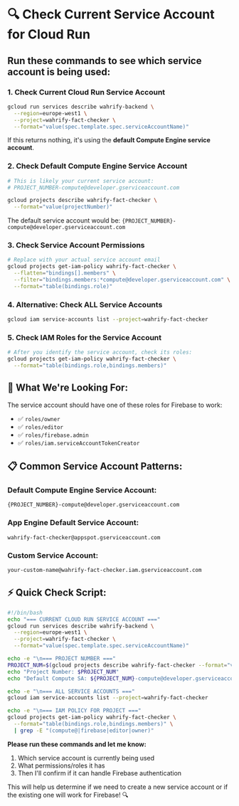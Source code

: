 # 🔍 Check Current Service Account for Cloud Run

## **Run these commands to see which service account is being used:**

### **1. Check Current Cloud Run Service Account**
```bash
gcloud run services describe wahrify-backend \
  --region=europe-west1 \
  --project=wahrify-fact-checker \
  --format="value(spec.template.spec.serviceAccountName)"
```

If this returns nothing, it's using the **default Compute Engine service account**.

### **2. Check Default Compute Engine Service Account**
```bash
# This is likely your current service account:
# PROJECT_NUMBER-compute@developer.gserviceaccount.com

gcloud projects describe wahrify-fact-checker \
  --format="value(projectNumber)"
```

The default service account would be: `{PROJECT_NUMBER}-compute@developer.gserviceaccount.com`

### **3. Check Service Account Permissions**
```bash
# Replace with your actual service account email
gcloud projects get-iam-policy wahrify-fact-checker \
  --flatten="bindings[].members" \
  --filter="bindings.members:*compute@developer.gserviceaccount.com" \
  --format="table(bindings.role)"
```

### **4. Alternative: Check ALL Service Accounts**
```bash
gcloud iam service-accounts list --project=wahrify-fact-checker
```

### **5. Check IAM Roles for the Service Account**
```bash
# After you identify the service account, check its roles:
gcloud projects get-iam-policy wahrify-fact-checker \
  --format="table(bindings.role,bindings.members)"
```

## **🎯 What We're Looking For:**

The service account should have one of these roles for Firebase to work:
- ✅ `roles/owner` 
- ✅ `roles/editor`
- ✅ `roles/firebase.admin`
- ✅ `roles/iam.serviceAccountTokenCreator`

## **📋 Common Service Account Patterns:**

### **Default Compute Engine Service Account:**
```
{PROJECT_NUMBER}-compute@developer.gserviceaccount.com
```

### **App Engine Default Service Account:**
```
wahrify-fact-checker@appspot.gserviceaccount.com
```

### **Custom Service Account:**
```
your-custom-name@wahrify-fact-checker.iam.gserviceaccount.com
```

## **⚡ Quick Check Script:**

```bash
#!/bin/bash
echo "=== CURRENT CLOUD RUN SERVICE ACCOUNT ==="
gcloud run services describe wahrify-backend \
  --region=europe-west1 \
  --project=wahrify-fact-checker \
  --format="value(spec.template.spec.serviceAccountName)"

echo -e "\n=== PROJECT NUMBER ==="
PROJECT_NUM=$(gcloud projects describe wahrify-fact-checker --format="value(projectNumber)")
echo "Project Number: $PROJECT_NUM"
echo "Default Compute SA: ${PROJECT_NUM}-compute@developer.gserviceaccount.com"

echo -e "\n=== ALL SERVICE ACCOUNTS ==="
gcloud iam service-accounts list --project=wahrify-fact-checker

echo -e "\n=== IAM POLICY FOR PROJECT ==="
gcloud projects get-iam-policy wahrify-fact-checker \
  --format="table(bindings.role,bindings.members)" \
  | grep -E "(compute@|firebase|editor|owner)"
```

**Please run these commands and let me know:**
1. Which service account is currently being used
2. What permissions/roles it has
3. Then I'll confirm if it can handle Firebase authentication

This will help us determine if we need to create a new service account or if the existing one will work for Firebase! 🔍